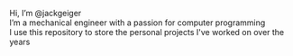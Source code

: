 Hi, I’m @jackgeiger<br>
I’m a mechanical engineer with a passion for computer programming<br>
I use this repository to store the personal projects I've worked on over the years<br>
